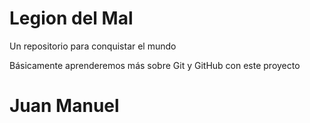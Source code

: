 # Legion del Mal
Un repositorio para conquistar el mundo

Básicamente aprenderemos más sobre Git y GitHub con este proyecto


# Juan Manuel


